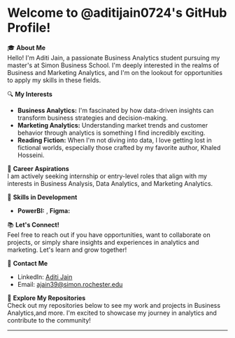# Welcome to @aditijain0724's GitHub Profile!

🎓 **About Me**  
Hello! I'm Aditi Jain, a passionate Business Analytics student pursuing my master's at Simon Business School. I'm deeply interested in the realms of Business and Marketing Analytics, and I'm on the lookout for opportunities to apply my skills in these fields.

🔍 **My Interests**  
- **Business Analytics:** I'm fascinated by how data-driven insights can transform business strategies and decision-making.
- **Marketing Analytics:** Understanding market trends and customer behavior through analytics is something I find incredibly exciting.
- **Reading Fiction:** When I'm not diving into data, I love getting lost in fictional worlds, especially those crafted by my favorite author, Khaled Hosseini.

🚀 **Career Aspirations**  
I am actively seeking internship or entry-level roles that align with my interests in Business Analysis, Data Analytics, and Marketing Analytics.

🌟 **Skills in Development**  
- **PowerBI:** , **Figma:**

📚 **Let's Connect!**  
Feel free to reach out if you have opportunities, want to collaborate on projects, or simply share insights and experiences in analytics and marketing. Let's learn and grow together!

🔗 **Contact Me**  
- LinkedIn: [Aditi Jain](https://www.linkedin.com/in/ajain39/)
- Email: [ajain39@simon.rochester.edu](mailto:ajain39@simon.rochester.edu)

📄 **Explore My Repositories**  
Check out my repositories below to see my work and projects in Business Analytics,and more. I'm excited to showcase my journey in analytics and contribute to the community!

---
